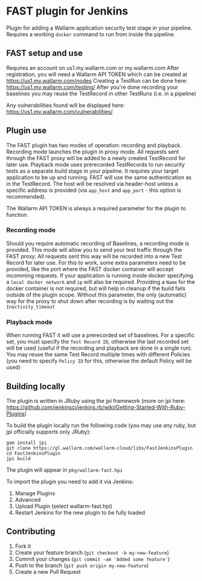 # FAST plugin for Jenkins

Plugin for adding a Wallarm application security test stage in your pipeline.
Requires a working `docker` command to run from inside the pipeline.

## FAST setup and use

Requires an account on us1.my.wallarm.com or my.wallarm.com
After registration, you will need a Wallarm API TOKEN which can be created at https://us1.my.wallarm.com/nodes
Creating a TestRun can be done here: https://us1.my.wallarm.com/testing/
After you're done recording your baselines you may reuse the TestRecord in other TestRuns (i.e. in a pipeline)

Any vulnerabilities found will be displayed here: https://us1.my.wallarm.com/vulnerabilities/

## Plugin use

The FAST plugin has two modes of operation: recording and playback. Recording mode launches the plugin in proxy mode. All requests sent through the FAST proxy will be added to a newly created TestRecord for later use. Playback mode uses prerecorded TestRecords to run security tests as a separate build stage in your pipeline. It requires your target application to be up and running. FAST will use the same authentication as in the TestRecord. The host will be resolved via header-host unless a specific address is provided (via `app_host` and `app_port` - this option is recommended).

The Wallarm API TOKEN is always a required parameter for the plugin to function.

### Recording mode

Should you require automatic recording of Baselines, a recording mode is provided. This mode will allow you to send your test traffic through the FAST proxy. All requests sent this way will be recorded into a new Test Record for later use.
For this to work, some extra parameters need to be provided, like the port where the FAST docker container will accept incomming requests. If your application is running inside docker specifying a `local docker network` and `ip` will also be required.
Providing a `Name` for the docker container is not required, but will help in cleanup if the build fails outside of the plugin scope. Without this parameter, the only (automatic) way for the proxy to shut down after recording is by waiting out the `Inactivity_timeout`

### Playback mode

When running FAST it will use a prerecorded set of baselines. For a specific set, you must specify the `Test Record ID`, otherwise the last recorded set will be used (useful if the recording and playback are done in a single run).
You may reuse the same Test Record multiple times with different Policies (you need to specify `Policy ID` for this, otherwise the default Policy will be used)

## Building locally

The plugin is written in JRuby using the jpi framework (more on jpi here: https://github.com/jenkinsci/jenkins.rb/wiki/Getting-Started-With-Ruby-Plugins)

To build the plugin locally run the following code (you may use any ruby, but jpi officially supports only JRuby):
```
gem install jpi
git clone https://gl.wallarm.com/wallarm-cloud/libs/FastJenkinsPlugin
cd FastJenkinsPlugin
jpi build
```

The plugin will appear in `pkg/wallarm-fast.hpi`

To import the plugin you need to add it via Jenkins:

1. Manage Plugins
2. Advanced
3. Upload Plugin (select wallarm-fast.hpi)
4. Restart Jenkins for the new plugin to be fully loaded

## Contributing

1. Fork it
2. Create your feature branch (`git checkout -b my-new-feature`)
3. Commit your changes (`git commit -am 'Added some feature'`)
4. Push to the branch (`git push origin my-new-feature`)
5. Create a new Pull Request
